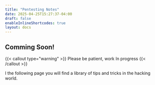 ```yaml
---
title: "Pentesting Notes"
date: 2025-04-25T15:27:37-04:00
draft: false
enableInlineShortcodes: true
layout: docs
---
```



## Comming Soon!

{{< callout type="warning" >}}
  Please be patient, work In progress
{{< /callout >}}

I the following page you will find a library of tips and tricks in the hacking world. 


